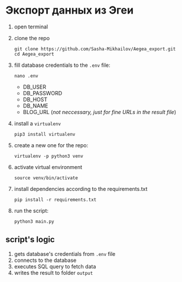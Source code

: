 # Экспорт данных из Эгеи

1. open terminal 

2. clone the repo
    ```
   git clone https://github.com/Sasha-Mikhailov/Aegea_export.git
   cd Aegea_export
    ```
   
3. fill database credentials to the `.env` file:
    ```
    nano .env
    ```
    - DB_USER 
    - DB_PASSWORD
    - DB_HOST
    - DB_NAME
    - BLOG_URL (_not neccessary, just for fine URLs in the result file_)

4. install a `virtualenv`
    ```
    pip3 install virtualenv 
    ```
5. create a new one for the repo:
    ```
    virtualenv -p python3 venv
    ```
6. activate virtual environment
    ```
    source venv/bin/activate
    ```
7. install dependencies according to the requirements.txt
    ```
    pip install -r requirements.txt 
    ```
8. run the script:
    ```
    python3 main.py 
    ```
## script's logic
1. gets database's credentials from  `.env` file 
2. connects to the database
3. executes SQL query to fetch data
4. writes the result to folder `output`







